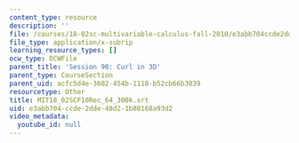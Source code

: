 ```yaml
---
content_type: resource
description: ''
file: /courses/18-02sc-multivariable-calculus-fall-2010/e3abb704ccde2dde48d21b88168a93d2_MIT18_02SCF10Rec_64_300k.srt
file_type: application/x-subrip
learning_resource_types: []
ocw_type: OCWFile
parent_title: 'Session 90: Curl in 3D'
parent_type: CourseSection
parent_uid: acfc5d4e-3602-454b-1118-b52cb66b3039
resourcetype: Other
title: MIT18_02SCF10Rec_64_300k.srt
uid: e3abb704-ccde-2dde-48d2-1b88168a93d2
video_metadata:
  youtube_id: null
---
```

